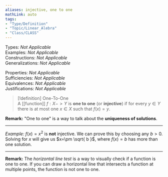 ```yaml
---
aliases: injective, one to one
mathLink: auto
tags:
- "Type/Definition"
- "Topic/Linear_Alebra"
- "Class/CLASS"
---
```

Types: <i>Not Applicable</i>  
Examples: <i>Not Applicable</i>  
Constructions: <i>Not Applicable</i>  
Generalizations: <i>Not Applicable</i>  

Properties: <i>Not Applicable</i>  
Sufficiencies: <i>Not Applicable</i>  
Equivalences: <i>Not Applicable</i>  
Justifications: <i>Not Applicable</i>  

> [!definition] One-To-One  
> A [[function]] $f:X->Y$ is **one to one** (or **injective**) if for every $y\in Y$ there is at most one $x\in X$ such that $f(x)=y$.  

**Remark:** "One to one" is a way to talk about the **uniqueness of solutions**.  

---  

*Example:* $f(x)=x^2$ is **not** injective. We can prove this by choosing any $b>0$. Solving for $x$ will give us $x=\pm \sqrt{ b }$, where $f(x)=b$ has more than one solution.  

---  

**Remark:** The *horizontal line test* is a way to visually check if a function is one to one. If you can draw a horizontal line that intersects a function at multiple points, the function is not one to one.  
